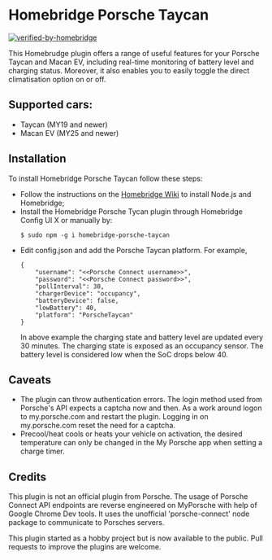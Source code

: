 # Homebridge Porsche Taycan
[![verified-by-homebridge](https://badgen.net/badge/homebridge/verified/purple)](https://github.com/homebridge/homebridge/wiki/Verified-Plugins)

This Homebrudge plugin offers a range of useful features for your Porsche Taycan and Macan EV, including real-time monitoring of battery level and charging status. Moreover, it also enables you to easily toggle the direct climatisation option on or off. 

## Supported cars:
- Taycan (MY19 and newer)
- Macan EV (MY25 and newer)

## Installation
To install Homebridge Porsche Taycan follow these steps:

- Follow the instructions on the [Homebridge Wiki](https://homebridge.io/how-to-install-homebridge) to install Node.js and Homebridge;
- Install the Homebridge Porsche Tycan plugin through Homebridge Config UI X or manually by:
  ```
  $ sudo npm -g i homebridge-porsche-taycan
  ```
- Edit config.json and add the Porsche Taycan platform. For example,
    ```
    {
        "username": "<<Porsche Connect username>>",
        "password": "<<Porsche Connect password>>",
        "pollInterval": 30,
        "chargerDevice": "occupancy",
        "batteryDevice": false,
        "lowBattery": 40,
        "platform": "PorscheTaycan"
    }
    ```
  In above example the charging state and battery level are updated every 30 minutes. The charging state is exposed as an occupancy sensor. The battery level is considered low when the SoC drops below 40.

## Caveats
- The plugin can throw authentication errors. The login method used from Porsche's API expects a captcha now and then. As a work around logon to my.porsche.com and restart the plugin. Logging in on my.porsche.com reset the need for a captcha.
- Precool/heat cools or heats your vehicle on activation, the desired temperature can only be changed in the My Porsche app when setting a charge timer.

## Credits
This plugin is not an official plugin from Porsche. The usage of Porsche Connect API endpoints are reverse engineered on MyPorsche with help of Google Chrome Dev tools. It uses the unofficial 'porsche-connect' node package to communicate to Porsches servers.

This plugin started as a hobby project but is now available to the public. Pull requests to improve the plugins are welcome. 
